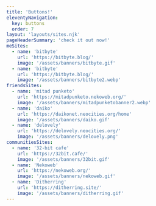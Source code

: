 ```yaml
---
title: 'Buttons!'
eleventyNavigation:
  key: buttons
  order: 7
layout: 'layouts/sites.njk'
pageHeaderSummary: 'check it out now!'
meSites:
  - name: 'bitbyte'
    url: 'https://bitbyte.blog/'
    image: '/assets/banners/bitbyte.gif'
  - name: 'bitbyte'
    url: 'https://bitbyte.blog/'
    image: '/assets/banners/bitbyte2.webp'
friendsSites:
  - name: 'mitad punketo'
    url: 'https://mitadpunketo.nekoweb.org/'
    image: '/assets/banners/mitadpunketobanner2.webp'
  - name: 'daiko'
    url: 'https://daikonet.neocities.org/home'
    image: '/assets/banners/daiko.gif'
  - name: 'delovely'
    url: 'https://delovely.neocities.org/'
    image: '/assets/banners/delovely.png'
communitiesSites:
  - name: '32-bit cafe'
    url: 'https://32bit.cafe/'
    image: '/assets/banners/32bit.gif'
  - name: 'Nekoweb'
    url: 'https://nekoweb.org/'
    image: '/assets/banners/nekoweb.gif'
  - name: 'Ditherring'
    url: 'https://ditherring.site/'
    image: '/assets/banners/ditherring.gif'
---
```

